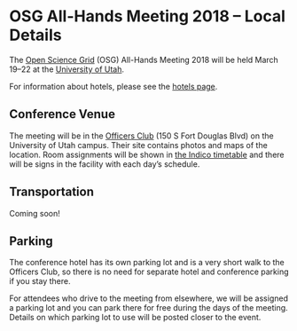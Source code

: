 # OSG All-Hands Meeting 2018 &ndash; Local Details

The [Open Science Grid](https://www.opensciencegrid.org) (OSG) All-Hands Meeting 2018 will be held March 19&ndash;22 at
the [University of Utah](https://www.utah.edu/).

For information about hotels, please see the [hotels page](hotels.md).

## Conference Venue

The meeting will be in the [Officers Club](http://www.universityguesthouse.com/Officers-Club) (150 S Fort Douglas Blvd)
on the University of Utah campus.  Their site contains photos and maps of the location.  Room assignments will be shown
in [the Indico timetable](https://indico.fnal.gov/event/15344/timetable/) and there will be signs in the facility with
each day&rsquo;s schedule.

## Transportation

Coming soon!

## Parking

The conference hotel has its own parking lot and is a very short walk to the Officers Club, so there is no need for
separate hotel and conference parking if you stay there.

For attendees who drive to the meeting from elsewhere, we will be assigned a parking lot and you can park there for free
during the days of the meeting.  Details on which parking lot to use will be posted closer to the event.

